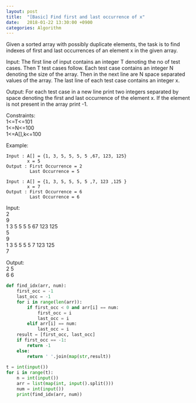 ```yaml
---
layout: post
title:  "[Basic] Find first and last occurrence of x"
date:   2018-01-22 13:30:00 +0900
categories: Algorithm
---
```


Given a sorted array with possibly duplicate elements, the task is to find indexes of first and last occurrences of an element x in the given array.


Input:
The first line of input contains an integer T denoting the no of test cases. Then T test cases follow. Each test case contains an integer N denoting the size of the array. Then in the next line are N space separated values of the array. The last line of each test case contains an integer x.

Output:
For each test case in a new line print two integers separated by space denoting the first and last occurrence of the element x. If the element is not present in the array print -1.

Constraints:  
1<=T<=101  
1<=N<=100  
1<=A[],k<=100

Example:

```
Input : A[] = {1, 3, 5, 5, 5, 5 ,67, 123, 125}    
        x = 5
Output : First Occurrence = 2
         Last Occurrence = 5

Input : A[] = {1, 3, 5, 5, 5, 5 ,7, 123 ,125 }    
        x = 7
Output : First Occurrence = 6
         Last Occurrence = 6
```         
         
Input:  
2  
9  
1 3 5 5 5 5 67 123 125  
5  
9  
1 3 5 5 5 5 7 123 125  
7
  
Output:  
2 5  
6 6  

```python
def find_idx(arr, num):
    first_occ = -1
    last_occ = -1
    for i in range(len(arr)):
        if first_occ < 0 and arr[i] == num:
            first_occ = i
            last_occ = i
        elif arr[i] == num:
            last_occ = i
    result = [first_occ, last_occ]
    if first_occ == -1:
        return -1
    else:
        return ' '.join(map(str,result))
        
t = int(input())
for i in range(t):
    n = int(input())
    arr = list(map(int, input().split()))
    num = int(input())
    print(find_idx(arr, num))
```

